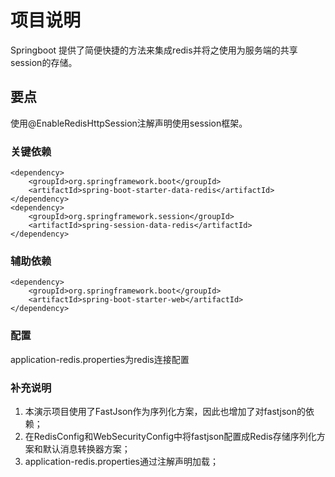 # 项目说明
Springboot 提供了简便快捷的方法来集成redis并将之使用为服务端的共享session的存储。

## 要点
使用@EnableRedisHttpSession注解声明使用session框架。

### 关键依赖
	<dependency>
		<groupId>org.springframework.boot</groupId>
		<artifactId>spring-boot-starter-data-redis</artifactId>
	</dependency>
	<dependency>
		<groupId>org.springframework.session</groupId>
		<artifactId>spring-session-data-redis</artifactId>
	</dependency>

### 辅助依赖
	<dependency>
		<groupId>org.springframework.boot</groupId>
		<artifactId>spring-boot-starter-web</artifactId>
	</dependency>

### 配置
application-redis.properties为redis连接配置

### 补充说明
1. 本演示项目使用了FastJson作为序列化方案，因此也增加了对fastjson的依赖；
1. 在RedisConfig和WebSecurityConfig中将fastjson配置成Redis存储序列化方案和默认消息转换器方案；
1. application-redis.properties通过注解声明加载；
